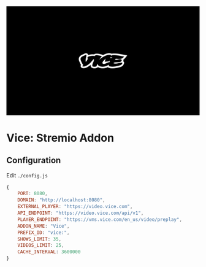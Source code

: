 <img src="https://raw.githubusercontent.com/tymmesyde/vice-stremio-addon/master/public/background.png" width="600">

# Vice: Stremio Addon

## Configuration

Edit `./config.js`

```js
{
    PORT: 8080,
    DOMAIN: "http://localhost:8080",
    EXTERNAL_PLAYER: "https://video.vice.com",
    API_ENDPOINT: "https://video.vice.com/api/v1",
    PLAYER_ENDPOINT: "https://vms.vice.com/en_us/video/preplay",
    ADDON_NAME: "Vice",
    PREFIX_ID: "vice:",
    SHOWS_LIMIT: 35,
    VIDEOS_LIMIT: 25,
    CACHE_INTERVAL: 3600000
}
```

